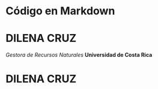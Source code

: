 # Código en Markdown

# DILENA CRUZ
*Gestora de Recursos Naturales*
**Universidad de Costa Rica**


<h1> DILENA CRUZ </h1>
